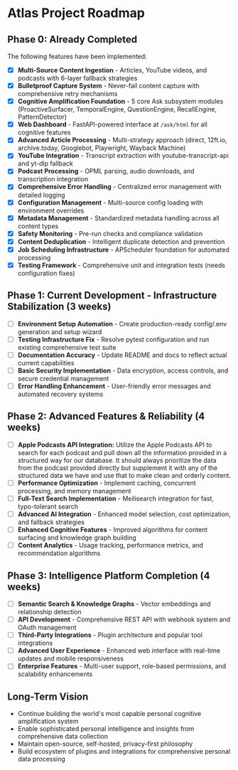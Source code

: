 # Atlas Project Roadmap

## Phase 0: Already Completed

The following features have been implemented:

- [x] **Multi-Source Content Ingestion** - Articles, YouTube videos, and podcasts with 6-layer fallback strategies
- [x] **Bulletproof Capture System** - Never-fail content capture with comprehensive retry mechanisms
- [x] **Cognitive Amplification Foundation** - 5 core Ask subsystem modules (ProactiveSurfacer, TemporalEngine, QuestionEngine, RecallEngine, PatternDetector)
- [x] **Web Dashboard** - FastAPI-powered interface at `/ask/html` for all cognitive features
- [x] **Advanced Article Processing** - Multi-strategy approach (direct, 12ft.io, archive.today, Googlebot, Playwright, Wayback Machine)
- [x] **YouTube Integration** - Transcript extraction with youtube-transcript-api and yt-dlp fallback
- [x] **Podcast Processing** - OPML parsing, audio downloads, and transcription integration
- [x] **Comprehensive Error Handling** - Centralized error management with detailed logging
- [x] **Configuration Management** - Multi-source config loading with environment overrides
- [x] **Metadata Management** - Standardized metadata handling across all content types
- [x] **Safety Monitoring** - Pre-run checks and compliance validation
- [x] **Content Deduplication** - Intelligent duplicate detection and prevention
- [x] **Job Scheduling Infrastructure** - APScheduler foundation for automated processing
- [x] **Testing Framework** - Comprehensive unit and integration tests (needs configuration fixes)

## Phase 1: Current Development - Infrastructure Stabilization (3 weeks)

- [ ] **Environment Setup Automation** - Create production-ready config/.env generation and setup wizard
- [ ] **Testing Infrastructure Fix** - Resolve pytest configuration and run existing comprehensive test suite
- [ ] **Documentation Accuracy** - Update README and docs to reflect actual current capabilities
- [ ] **Basic Security Implementation** - Data encryption, access controls, and secure credential management
- [ ] **Error Handling Enhancement** - User-friendly error messages and automated recovery systems

## Phase 2: Advanced Features & Reliability (4 weeks)

- [ ] **Apple Podcasts API Integration:** Utilize the Apple Podcasts API to search for each podcast and pull down all the information provided in a structured way for our database. It should always prioritize the data from the podcast provided directly but supplement it with any of the structured data we have and use that to make clean and orderly content.
- [ ] **Performance Optimization** - Implement caching, concurrent processing, and memory management
- [ ] **Full-Text Search Implementation** - Meilisearch integration for fast, typo-tolerant search
- [ ] **Advanced AI Integration** - Enhanced model selection, cost optimization, and fallback strategies  
- [ ] **Enhanced Cognitive Features** - Improved algorithms for content surfacing and knowledge graph building
- [ ] **Content Analytics** - Usage tracking, performance metrics, and recommendation algorithms

## Phase 3: Intelligence Platform Completion (4 weeks)

- [ ] **Semantic Search & Knowledge Graphs** - Vector embeddings and relationship detection
- [ ] **API Development** - Comprehensive REST API with webhook system and OAuth management
- [ ] **Third-Party Integrations** - Plugin architecture and popular tool integrations
- [ ] **Advanced User Experience** - Enhanced web interface with real-time updates and mobile responsiveness
- [ ] **Enterprise Features** - Multi-user support, role-based permissions, and scalability enhancements

## Long-Term Vision

- Continue building the world's most capable personal cognitive amplification system
- Enable sophisticated personal intelligence and insights from comprehensive data collection
- Maintain open-source, self-hosted, privacy-first philosophy
- Build ecosystem of plugins and integrations for comprehensive personal data processing